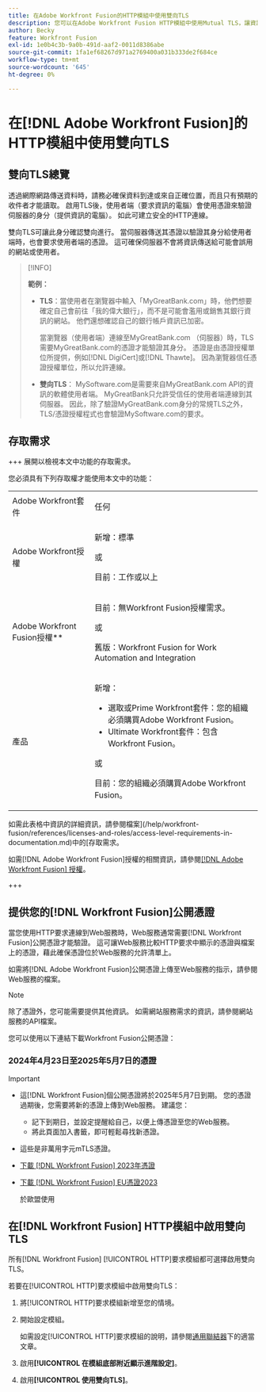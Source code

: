 ```yaml
---
title: 在Adobe Workfront Fusion的HTTP模組中使用雙向TLS
description: 您可以在Adobe Workfront Fusion HTTP模組中使用Mutual TLS，讓資訊交易的兩端都能驗證對方的身分。
author: Becky
feature: Workfront Fusion
exl-id: 1e0b4c3b-9a0b-491d-aaf2-0011d8386abe
source-git-commit: 1fa1ef68267d971a2769400a031b333de2f684ce
workflow-type: tm+mt
source-wordcount: '645'
ht-degree: 0%

---
```


# 在[!DNL Adobe Workfront Fusion]的HTTP模組中使用雙向TLS

## 雙向TLS總覽

透過網際網路傳送資料時，請務必確保資料到達或來自正確位置，而且只有預期的收件者才能讀取。 啟用TLS後，使用者端（要求資訊的電腦）會使用憑證來驗證伺服器的身分（提供資訊的電腦）。 如此可建立安全的HTTP連線。

雙向TLS可讓此身分確認雙向進行。 當伺服器傳送其憑證以驗證其身分給使用者端時，也會要求使用者端的憑證。 這可確保伺服器不會將資訊傳送給可能會誤用的網站或使用者。

>[!INFO]
>
>**範例：**
>
>* **TLS**：當使用者在瀏覽器中輸入「MyGreatBank.com」時，他們想要確定自己會前往「我的偉大銀行」，而不是可能會濫用或銷售其銀行資訊的網站。 他們還想確認自己的銀行帳戶資訊已加密。
>
>   當瀏覽器（使用者端）連線至MyGreatBank.com （伺服器）時，TLS需要MyGreatBank.com的憑證才能驗證其身分。 憑證是由憑證授權單位所提供，例如[!DNL DigiCert]或[!DNL Thawte]。 因為瀏覽器信任憑證授權單位，所以允許連線。
>
>* **雙向TLS**： MySoftware.com是需要來自MyGreatBank.com API的資訊的軟體使用者端。 MyGreatBank只允許受信任的使用者端連線到其伺服器。 因此，除了驗證MyGreatBank.com身分的常規TLS之外，TLS/憑證授權程式也會驗證MySoftware.com的要求。

## 存取需求

+++ 展開以檢視本文中功能的存取需求。

您必須具有下列存取權才能使用本文中的功能：

<table style="table-layout:auto">
 <col> 
 <col> 
 <tbody> 
  <tr> 
   <td role="rowheader">Adobe Workfront套件</td> 
   <td> <p>任何</p> </td> 
  </tr> 
  <tr data-mc-conditions=""> 
   <td role="rowheader">Adobe Workfront授權</td> 
   <td> <p>新增：標準</p><p>或</p><p>目前：工作或以上</p> </td> 
  </tr> 
  <tr> 
   <td role="rowheader">Adobe Workfront Fusion授權**</td> 
   <td>
   <p>目前：無Workfront Fusion授權需求。</p>
   <p>或</p>
   <p>舊版：Workfront Fusion for Work Automation and Integration </p>
   </td> 
  </tr> 
  <tr> 
   <td role="rowheader">產品</td> 
   <td>
   <p>新增：</p> <ul><li>選取或Prime Workfront套件：您的組織必須購買Adobe Workfront Fusion。</li><li>Ultimate Workfront套件：包含Workfront Fusion。</li></ul>
   <p>或</p>
   <p>目前：您的組織必須購買Adobe Workfront Fusion。</p>
   </td> 
  </tr>
 </tbody> 
</table>

如需此表格中資訊的詳細資訊，請參閱檔案](/help/workfront-fusion/references/licenses-and-roles/access-level-requirements-in-documentation.md)中的[存取需求。

如需[!DNL Adobe Workfront Fusion]授權的相關資訊，請參閱[[!DNL Adobe Workfront Fusion] 授權](/help/workfront-fusion/set-up-and-manage-workfront-fusion/licensing-operations-overview/license-automation-vs-integration.md)。

+++

## 提供您的[!DNL Workfront Fusion]公開憑證

當您使用HTTP要求連線到Web服務時，Web服務通常需要[!DNL Workfront Fusion]公開憑證才能驗證。 這可讓Web服務比較HTTP要求中顯示的憑證與檔案上的憑證，藉此確保憑證位於Web服務的允許清單上。

如需將[!DNL Adobe Workfront Fusion]公開憑證上傳至Web服務的指示，請參閱Web服務的檔案。

>[!NOTE]
>
>除了憑證外，您可能需要提供其他資訊。 如需網站服務需求的資訊，請參閱網站服務的API檔案。

您可以使用以下連結下載Workfront Fusion公開憑證：

### 2024年4月23日至2025年5月7日的憑證

>[!IMPORTANT]
>
>* 這[!DNL Workfront Fusion]個公開憑證將於2025年5月7日到期。 您的憑證過期後，您需要將新的憑證上傳到Web服務。 建議您：
>
>   * 記下到期日，並設定提醒給自己，以便上傳憑證至您的Web服務。
>   * 將此頁面加入書籤，即可輕鬆尋找新憑證。
>
>* 這些是非萬用字元mTLS憑證。

* [下載 [!DNL Workfront Fusion] 2023年憑證](/help/workfront-fusion/references/apps-and-modules/universal-connectors/assets/fusion-prod-us-mtls-certificate.pem)
* [下載 [!DNL Workfront Fusion] EU憑證2023](/help/workfront-fusion/references/apps-and-modules/universal-connectors/assets/fusion-prod-eu-mtls-certificate.pem)

  於歐盟使用


## 在[!DNL Workfront Fusion] HTTP模組中啟用雙向TLS

所有[!DNL Workfront Fusion] [!UICONTROL HTTP]要求模組都可選擇啟用雙向TLS。

若要在[!UICONTROL HTTP]要求模組中啟用雙向TLS：

1. 將[!UICONTROL HTTP]要求模組新增至您的情境。
1. 開始設定模組。

   如需設定[!UICONTROL HTTP]要求模組的說明，請參閱[通用聯結器](/help/workfront-fusion/references/apps-and-modules/apps-and-modules-toc.md#universal-connectors)下的適當文章。

1. 啟用&#x200B;**[!UICONTROL 在模組底部附近顯示進階設定]**。
1. 啟用&#x200B;**[!UICONTROL 使用雙向TLS]**。
